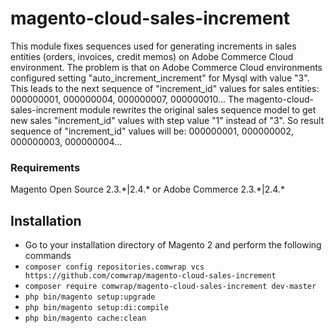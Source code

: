 # magento-cloud-sales-increment

This module fixes sequences used for generating increments in sales entities (orders, invoices, credit memos) on Adobe Commerce Cloud environment.
The problem is that on Adobe Commerce Cloud environments configured setting "auto_increment_increment" for Mysql with value "3". This leads to the next sequence of "increment_id" values for sales entities:
000000001, 000000004, 000000007, 000000010... 
The magento-cloud-sales-increment module rewrites the original sales sequence model to get new sales "increment_id" values with step value "1" instead of "3". 
So result sequence of "increment_id" values will be: 000000001, 000000002, 000000003, 000000004...


### Requirements

Magento Open Source 2.3.\*|2.4.\* or Adobe Commerce 2.3.\*|2.4.\*


## Installation
*	Go to your installation directory of Magento 2 and perform the following commands
*   `composer config repositories.comwrap vcs https://github.com/comwrap/magento-cloud-sales-increment`
*	`composer require comwrap/magento-cloud-sales-increment dev-master`
*	`php bin/magento setup:upgrade`
*	`php bin/magento setup:di:compile`
*	`php bin/magento cache:clean`

